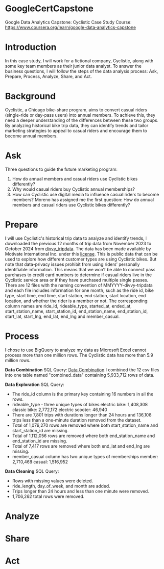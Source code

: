 # GoogleCertCapstone
Google Data Analytics Capstone: Cyclistic Case Study
Course: https://www.coursera.org/learn/google-data-analytics-capstone 
# Introduction
In this case study, I will work for a fictional company, Cyclistic, along with some key team members as their junior data analyst. To answer the business questions, I will follow the steps of the data analysis process: Ask, Prepare, Process, Analyze, Share, and Act. 
# Background
Cyclistic, a Chicago bike-share program, aims to convert casual riders (single-ride or day-pass users) into annual members. To achieve this, they need a deeper understanding of the differences between these two groups. By analyzing historical bike trip data, they can identify trends and tailor marketing strategies to appeal to casual riders and encourage them to become annual members.
# Ask
Three questions to guide the future marketing program:
1. How do annual members and casual riders use Cyclistic bikes differently?
2. Why would casual riders buy Cyclistic annual memberships?
3. How can Cyclistic use digital media to influence casual riders to become members?
Moreno has assigned me the first question: How do annual members and casual riders use Cyclistic bikes differently?
# Prepare
I will use Cyclistic's historical trip data to analyze and identify trends, I downloaded the previous 12 months of trip data from November 2023 to October 2024 from [divvy_tripdata](https://divvytripdata.s3.amazonaws.com/index.html). The data has been made available by Motivate International Inc. under this [license](https://divvybikes.com/data-license-agreement).
This is public data that can be used to explore how different customer types are using Cyclistic bikes. But note that data-privacy issues prohibit from using riders’ personally identifiable information. This means that we won’t be able to connect pass purchases to credit card numbers to determine if casual riders live in the Cyclistic service area or if they have purchased multiple single passes.
There are 12 files with the naming convention of MMYYYY-divvy-tripdata and each file includes information for one month, such as the ride id, bike type, start time, end time, start station, end station, start location, end location, and whether the rider is a member or not. The corresponding column names are ride_id, rideable_type, started_at, ended_at, start_station_name, start_station_id, end_station_name, end_station_id, start_lat, start_lng, end_lat, end_lng and member_casual.
# Process
I chose to use BigQuery to analyze my data as Microsoft Excel cannot process more than one million rows. The Cyclistic data has more than 5.9 million rows. 

**Data Combination**
SQL Query: [Data Combination](https://github.com/maryjanex/GoogleCertCapstone/blob/main/Data%20Combination)
I combined the 12 csv files into one table named "combined_data" containing 5,933,712 rows of data.

**Data Exploration**
SQL Query: 
  - The ride_id column is the primary key containing 16 numbers in all the rows.
  - rideable_type - three unique types of bikes
      electric bike: 1,408,308
      classic bike: 2,772,172
      electric scooter: 46,940
  - There are 7,801 trips with durations longer than 24 hours and 136,108 trips less than a one-minute duration removed from the dataset.
  - Total of 1,079,270 rows are removed where both start_station_name and start_station_id are missing.
  - Total of 1,112,056 rows are removed where both end_station_name and end_station_id are missing.
  - Total of 7,417 rows are removed where both end_lat and end_lng are missing.
  - member_casual column has two unique types of memberships
      member: 2,710,468
      casual: 1,516,952

**Data Cleaning**
SQL Query:
- Rows with missing values were deleted.
- ride_length, day_of_week, and month are added.
- Trips longer than 24 hours and less than one minute were removed.
- 1,706,262 total rows were removed.
  
# Analyze

# Share
# Act

